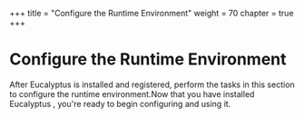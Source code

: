+++
title = "Configure the Runtime Environment"
weight = 70
chapter = true
+++


# Configure the Runtime Environment
After Eucalyptus is installed and registered, perform the tasks in this section to configure the runtime environment.Now that you have installed Eucalyptus , you're ready to begin configuring and using it. 



